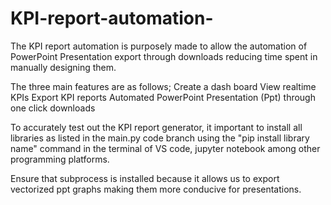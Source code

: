 # KPI-report-automation-
The KPI report automation is purposely made to allow the automation of PowerPoint Presentation export through downloads reducing time spent in manually designing them. 

The three main features are as follows;
Create a dash board
View realtime KPIs 
Export KPI reports
Automated PowerPoint Presentation (Ppt) through one click downloads

To accurately test out the KPI report generator, it important to install all libraries as listed in the main.py code branch using the "pip install library name" command in the terminal of VS code, jupyter notebook among other programming platforms. 

Ensure that subprocess is installed because it allows us to export vectorized ppt graphs making them more conducive for presentations.